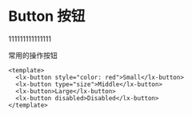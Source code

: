 # Button 按钮
111111111111111

<div>常用的操作按钮</div>


```vue
<template>
  <lx-button style="color: red">Small</lx-button>
  <lx-button type="size">Middle</lx-button>
  <lx-button>Large</lx-button>
  <lx-button disabled>Disabled</lx-button>
</template>
```
